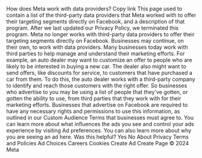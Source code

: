 How does Meta work with data providers?
Copy link
This page used to contain a list of the third-party data providers that Meta worked with to offer their targeting segments directly on Facebook, and a description of that program. After we last updated our Privacy Policy, we terminated this program. Meta no longer works with third-party data providers to offer their targeting segments directly on Facebook.
Businesses may continue, on their own, to work with data providers. Many businesses today work with third parties to help manage and understand their marketing efforts. For example, an auto dealer may want to customize an offer to people who are likely to be interested in buying a new car. The dealer also might want to send offers, like discounts for service, to customers that have purchased a car from them. To do this, the auto dealer works with a third-party company to identify and reach those customers with the right offer.
So businesses who advertise to you may be using a list of people that they've gotten, or gotten the ability to use, from third parties that they work with for their marketing efforts. Businesses that advertise on Facebook are required to have any necessary rights and permissions to use this information, as outlined in our Custom Audience Terms that businesses must agree to.
You can learn more about what influences the ads you see and control your ads experience by visiting Ad preferences. You can also learn more about why you are seeing an ad here.
Was this helpful?
Yes
No
About
Privacy
Terms and Policies
Ad Choices
Careers
Cookies
Create Ad
Create Page
© 2024 Meta